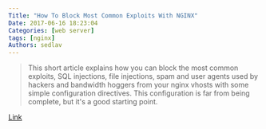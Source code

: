 ```yaml
---
Title: "How To Block Most Common Exploits With NGINX"
Date: 2017-06-16 18:23:04
Categories: [web server]
tags: [nginx]
Authors: sedlav
---
```


> This short article explains how you can block the most common exploits, SQL injections, file injections, spam and user agents used by hackers and bandwidth hoggers from your nginx vhosts with some simple configuration directives. This configuration is far from being complete, but it's a good starting point.

[Link](https://www.howtoforge.com/nginx-how-to-block-exploits-sql-injections-file-injections-spam-user-agents-etc)
